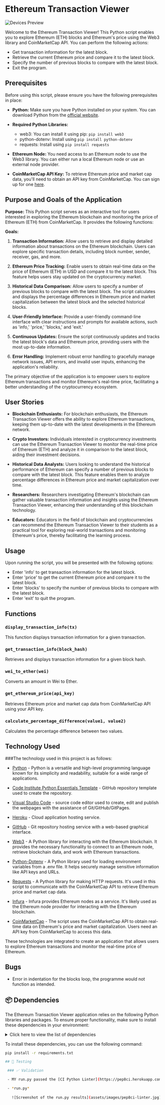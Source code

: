 # Ethereum Transaction Viewer
![Devices Preview](assets/images/responsive-layout.png)

Welcome to the Ethereum Transaction Viewer! This Python script enables you to explore Ethereum (ETH) blocks and Ethereum's price using the Web3 library and CoinMarketCap API. You can perform the following actions:

- Get transaction information for the latest block.
- Retrieve the current Ethereum price and compare it to the latest block.
- Specify the number of previous blocks to compare with the latest block.
- Exit the program.

## Prerequisites

Before using this script, please ensure you have the following prerequisites in place:

- **Python:** Make sure you have Python installed on your system. You can download Python from the [official website](https://www.python.org/).

- **Required Python Libraries:**
    - web3: You can install it using pip: `pip install web3`
    - python-dotenv: Install using `pip install python-dotenv`
    - requests: Install using `pip install requests`

- **Ethereum Node:** You need access to an Ethereum node to use the Web3 library. You can either run a local Ethereum node or use an external node provider.

- **CoinMarketCap API Key:** To retrieve Ethereum price and market cap data, you'll need to obtain an API key from CoinMarketCap. You can sign up for one [here](https://coinmarketcap.com/).

## Purpose and Goals of the Application

**Purpose:**
This Python script serves as an interactive tool for users interested in exploring the Ethereum blockchain and monitoring the price of Ethereum (ETH) from CoinMarketCap. It provides the following functions:

**Goals:**
1. **Transaction Information:** Allow users to retrieve and display detailed information about transactions on the Ethereum blockchain. Users can explore specific transaction details, including block number, sender, receiver, gas, and more.

2. **Ethereum Price Tracking:** Enable users to obtain real-time data on the price of Ethereum (ETH) in USD and compare it to the latest block. This feature helps users stay updated on the cryptocurrency market.

3. **Historical Data Comparison:** Allow users to specify a number of previous blocks to compare with the latest block. The script calculates and displays the percentage differences in Ethereum price and market capitalization between the latest block and the selected historical blocks.

4. **User-Friendly Interface:** Provide a user-friendly command-line interface with clear instructions and prompts for available actions, such as 'info,' 'price,' 'blocks,' and 'exit.'

5. **Continuous Updates:** Ensure the script continuously updates and tracks the latest block's data and Ethereum price, providing users with the most up-to-date information.

6. **Error Handling:** Implement robust error handling to gracefully manage network issues, API errors, and invalid user inputs, enhancing the application's reliability.

The primary objective of the application is to empower users to explore Ethereum transactions and monitor Ethereum's real-time price, facilitating a better understanding of the cryptocurrency ecosystem.

## User Stories

- **Blockchain Enthusiasts:** For blockchain enthusiasts, the Ethereum Transaction Viewer offers the ability to explore Ethereum transactions, keeping them up-to-date with the latest developments in the Ethereum network.

- **Crypto Investors:** Individuals interested in cryptocurrency investments can use the Ethereum Transaction Viewer to monitor the real-time price of Ethereum (ETH) and analyze it in comparison to the latest block, aiding their investment decisions.

- **Historical Data Analysts:** Users looking to understand the historical performance of Ethereum can specify a number of previous blocks to compare with the latest block. This feature enables them to analyze percentage differences in Ethereum price and market capitalization over time.

- **Researchers:** Researchers investigating Ethereum's blockchain can gather valuable transaction information and insights using the Ethereum Transaction Viewer, enhancing their understanding of this blockchain technology.

- **Educators:** Educators in the field of blockchain and cryptocurrencies can recommend the Ethereum Transaction Viewer to their students as a practical tool for exploring real-world transactions and monitoring Ethereum's price, thereby facilitating the learning process.

## Usage

Upon running the script, you will be presented with the following options:

- Enter 'info' to get transaction information for the latest block.
- Enter 'price' to get the current Ethereum price and compare it to the latest block.
- Enter 'blocks' to specify the number of previous blocks to compare with the latest block.
- Enter 'exit' to quit the program.

## Functions

### `display_transaction_info(tx)`

This function displays transaction information for a given transaction.

### `get_transaction_info(block_hash)`

Retrieves and displays transaction information for a given block hash.

### `wei_to_ether(wei)`

Converts an amount in Wei to Ether.

### `get_ethereum_price(api_key)`

Retrieves Ethereum price and market cap data from CoinMarketCap API using your API key.

### `calculate_percentage_difference(value1, value2)`

Calculates the percentage difference between two values.

## Technology Used

###The technology used in this project is as follows:

- [Python](https://en.wikipedia.org/wiki/Python_(programming_language)) - Python is a versatile and high-level programming language known for its simplicity and readability, suitable for a wide range of applications.

- [Code Institute Python Essentials Template](https://github.com/Code-Institute-Org/p3-template) - GitHub repository template used to create the repository.

- [Visual Studio Code](https://code.visualstudio.com/) - source code editor used to create, edit and publish the webpages with the assistance of Git/GitHub/GitPages.

- [Heroku](https://heroku.com/) - Cloud application hosting service.

- [GitHub](https://github.com/) - Git repository hosting service with a web-based graphical interface.

- [Web3](https://pypi.org/project/web3/) - A Python library for interacting with the Ethereum blockchain. It provides the necessary functionality to connect to an Ethereum node, retrieve blockchain data, and work with Ethereum transactions.

- [Python-Dotenv](https://pypi.org/project/python-dotenv/) - A Python library used for loading environment variables from a .env file. It helps securely manage sensitive information like API keys and URLs.

- [Requests](https://pypi.org/project/requests/) - A Python library for making HTTP requests. It's used in this script to communicate with the CoinMarketCap API to retrieve Ethereum price and market cap data.

- [Infura](https://www.infura.io/) - Infura provides Ethereum nodes as a service. It's likely used as the Ethereum node provider for interacting with the Ethereum blockchain.

- [CoinMarketCap](https://pro.coinmarketcap.com/) - The script uses the CoinMarketCap API to obtain real-time data on Ethereum's price and market capitalization. Users need an API key from CoinMarketCap to access this data.

These technologies are integrated to create an application that allows users to explore Ethereum transactions and monitor the real-time price of Ethereum.

## Bugs

- Error in indentation for the blocks loop, the programme would not function as intended.

## 📦 Dependencies

The Ethereum Transaction Viewer application relies on the following Python libraries and packages. To ensure proper functionality, make sure to install these dependencies in your environment:

<details>
<summary>Click here to view the list of dependencies</summary>

- aiohttp==3.8.6
- aiosignal==1.3.1
- async-timeout==4.0.3
- bitarray==2.8.2
- cytoolz==0.12.2
- eth-abi==4.2.1
- eth-account==0.9.0
- eth-hash==0.5.2
- eth-keyfile==0.6.1
- eth-keys==0.4.0
- eth-rlp==0.3.0
- eth-typing==3.5.0
- eth-utils==2.2.2
- frozenlist==1.4.0
- hexbytes==0.3.1
- lru-dict==1.2.0
- multidict==6.0.4
- parsimonious==0.9.0
- protobuf==4.24.4
- pycryptodome==3.19.0
- pyunormalize==15.0.0
- regex==2023.10.3
- rlp==3.0.0
- toolz==0.12.0
- web3==6.11.0
- websockets==11.0.3
- yarl==1.9.2
- python-dotenv==0.17.1

</details>

To install these dependencies, you can use the following command:

```sh
pip install -r requirements.txt

## 📝 Testing 

 ### ✅ Validation

 - MY run.py passed the [CI Python Linter](https://pep8ci.herokuapp.com/) with no errors.

 - *run.py* 
  
   ![Screenshot of the run.py results](assets/images/pep8ci-linter.jpg)
